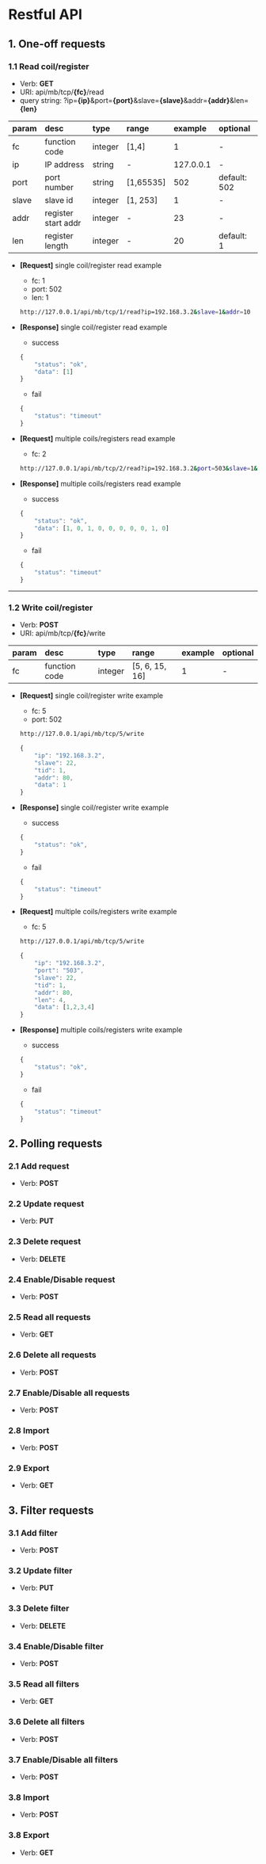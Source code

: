 # Restful API 


## 1. One-off requests

### 1.1 Read coil/register 

- Verb: **GET**
- URI: api/mb/tcp/**{fc}**/read
- query string: ?ip=**{ip}**&port=**{port}**&slave=**{slave}**&addr=**{addr}**&len=**{len}**

|param|desc|type|range|example|optional|
|:--|:--|:--|:--|:--|:--|
|fc|function code|integer|[1,4]|1|-|
|ip|IP address|string|-| 127.0.0.1|-|  
|port|port number|string|[1,65535]|502|default: 502|
|slave|slave id|integer|[1, 253]|1|-|
|addr|register start addr|integer|-|23|-|
|len|register length|integer|-|20|default: 1|

- **[Request]** single coil/register read example

    - fc: 1
    - port: 502
    - len: 1

    ```bash
    http://127.0.0.1/api/mb/tcp/1/read?ip=192.168.3.2&slave=1&addr=10

    ```

- **[Response]** single coil/register read example

    - success
    ```javascript
    {
        "status": "ok",
        "data": [1]
    }
    ```

    - fail
    ```javascript
    {
        "status": "timeout"
    }
    ```

- **[Request]** multiple coils/registers read example

    - fc: 2

    ```bash
    http://127.0.0.1/api/mb/tcp/2/read?ip=192.168.3.2&port=503&slave=1&addr=10&len=10
    ```

- **[Response]** multiple coils/registers read example

    - success
    ```javascript
    {
        "status": "ok",
        "data": [1, 0, 1, 0, 0, 0, 0, 0, 1, 0]
    }
    ```

    - fail
    ```javascript
    {
        "status": "timeout"
    }
    ```

---

### 1.2 Write coil/register 

- Verb: **POST**
- URI: api/mb/tcp/**{fc}**/write

|param|desc|type|range|example|optional|
|:--|:--|:--|:--|:--|:--|
|fc|function code|integer|[5, 6, 15, 16]|1|-|

- **[Request]** single coil/register write example

    - fc: 5
    - port: 502

    ```bash
    http://127.0.0.1/api/mb/tcp/5/write
    ```
    
    ```javascript
    {
        "ip": "192.168.3.2",
        "slave": 22,
        "tid": 1,
        "addr": 80,
        "data": 1
    }
    ```

- **[Response]** single coil/register write example

    - success
    ```javascript
    {
        "status": "ok",
    }
    ```

    - fail
    ```javascript
    {
        "status": "timeout"
    }
    ```

- **[Request]** multiple coils/registers write example

    - fc: 5

    ```bash
    http://127.0.0.1/api/mb/tcp/5/write
    ```
    
    ```javascript
    {
        "ip": "192.168.3.2",
        "port": "503",
        "slave": 22,
        "tid": 1,
        "addr": 80,
        "len": 4,
        "data": [1,2,3,4]
    }
    ```

- **[Response]** multiple coils/registers write example

    - success
    ```javascript
    {
        "status": "ok",
    }
    ```

    - fail
    ```javascript
    {
        "status": "timeout"
    }
    ```

## 2. Polling requests

### 2.1 Add request
- Verb: **POST**

### 2.2 Update request
- Verb: **PUT**

### 2.3 Delete request
- Verb: **DELETE**

### 2.4 Enable/Disable request
- Verb: **POST**

### 2.5 Read all requests
- Verb: **GET**

### 2.6 Delete all requests
- Verb: **POST**

### 2.7 Enable/Disable all requests
- Verb: **POST**

### 2.8 Import
- Verb: **POST**

### 2.9 Export
- Verb: **GET**


## 3. Filter requests

### 3.1 Add filter
- Verb: **POST**

### 3.2 Update filter
- Verb: **PUT**

### 3.3 Delete filter
- Verb: **DELETE**

### 3.4 Enable/Disable filter
- Verb: **POST**

### 3.5 Read all filters
- Verb: **GET**

### 3.6 Delete all filters
- Verb: **POST**

### 3.7 Enable/Disable all filters
- Verb: **POST**

### 3.8 Import
- Verb: **POST**

### 3.8 Export
- Verb: **GET**